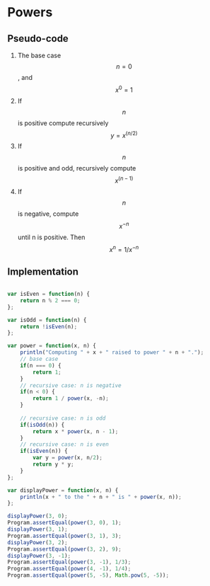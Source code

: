 # Powers

## Pseudo-code

1. The base case $$n = 0$$, and $$x^0 = 1$$
2. If $$n$$ is positive compute recursively $$y=x^{(n/2)}$$
3. If $$n$$ is positive and odd, recursively compute $$x^{(n - 1)}$$
4. If $$n$$ is negative, compute $$x^{-n}$$ until n is positive. Then $$x^n = 1/x^{-n}$$

## Implementation

```javascript

var isEven = function(n) {
    return n % 2 === 0;
};

var isOdd = function(n) {
    return !isEven(n);
};

var power = function(x, n) {
    println("Computing " + x + " raised to power " + n + ".");
    // base case
    if(n === 0) {
        return 1;
    }
    // recursive case: n is negative 
    if(n < 0) {
        return 1 / power(x, -n);
    }
    
    // recursive case: n is odd
    if(isOdd(n)) {
        return x * power(x, n - 1);
    }
    // recursive case: n is even
    if(isEven(n)) {
        var y = power(x, n/2);
        return y * y;
    }
};

var displayPower = function(x, n) {
    println(x + " to the " + n + " is " + power(x, n));
};

displayPower(3, 0);
Program.assertEqual(power(3, 0), 1);
displayPower(3, 1);
Program.assertEqual(power(3, 1), 3);
displayPower(3, 2);
Program.assertEqual(power(3, 2), 9);
displayPower(3, -1);
Program.assertEqual(power(3, -1), 1/3);
Program.assertEqual(power(4, -1), 1/4);
Program.assertEqual(power(5, -5), Math.pow(5, -5));

```